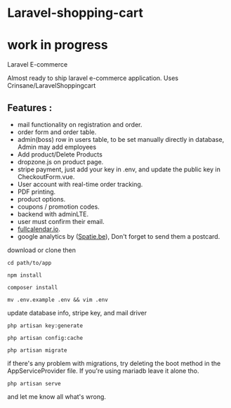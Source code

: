 # Laravel-shopping-cart
# work in progress

Laravel E-commerce

Almost ready to ship laravel e-commerce application. Uses Crinsane/LaravelShoppingcart

Features :
---
* mail functionality on registration and order.
* order form and order table.
* admin(boss) row in users table, to be set manually directly in database, Admin may add employees
* Add product/Delete Products
* dropzone.js on product page.
* stripe payment, just add your key in .env, and update the public key in CheckoutForm.vue.
* User account with real-time order tracking.
* PDF printing.
* product options.
* coupons / promotion codes.
* backend with adminLTE.
* user must confirm their email.
* [fullcalendar.io](https://fullcalendar.io).
* google analytics by ([Spatie.be](https://spatie.be/en/opensource/postcards)), Don't forget to send them a postcard.

download or clone then
```
cd path/to/app
```
```
npm install
```
```
composer install
```
```
mv .env.example .env && vim .env
```
update database info, stripe key, and mail driver
```
php artisan key:generate
```
```
php artisan config:cache
```
```
php artisan migrate
```
if there's any problem with migrations, try deleting the boot method in the AppServiceProvider file.
If you're using mariadb leave it alone tho.
```
php artisan serve
```
and let me know all what's wrong.
